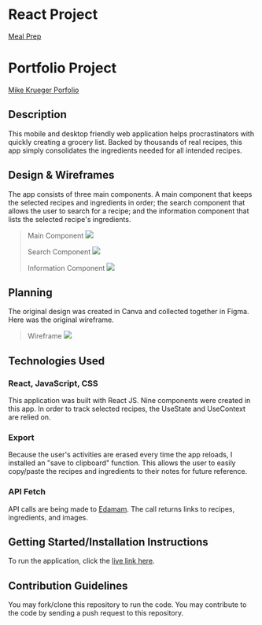 # React Project

[Meal Prep](https://mickrueg-meal-prep.netlify.app/)

# Portfolio Project

[Mike Krueger Porfolio](https://mickrueg.github.io/portfolio/)

## Description
This mobile and desktop friendly web application helps procrastinators with quickly creating a grocery list. Backed by thousands of real recipes, this app simply consolidates the ingredients needed for all intended recipes. 

## Design & Wireframes
The app consists of three main components. A main component that keeps the selected recipes and ingredients in order; the search component that allows the user to search for a recipe; and the information component that lists the selected recipe's ingredients. 

> Main Component
![](src/wireframes/Final/Screen%20Shot%202022-07-21%20at%205.46.10%20PM.png)
>
>Search Component
![](src/wireframes/Final/Screen%20Shot%202022-07-21%20at%205.46.30%20PM.png)
>
>Information Component
![](src/wireframes/Final/Screen%20Shot%202022-07-21%20at%205.47.02%20PM.png)

## Planning

The original design was created in Canva and collected together in Figma. Here was the original wireframe.

>Wireframe
![](src/wireframes/Drafts/Wireframes.png)


## Technologies Used

### React, JavaScript, CSS
This application was built with React JS. Nine components were created in this app. In order to track selected recipes, the UseState and UseContext are relied on.

### Export
Because the user's activities are erased every time the app reloads, I installed an "save to clipboard" function. This allows the user to easily copy/paste the recipes and ingredients to their notes for future reference.

### API Fetch
API calls are being made to [Edamam](https://www.edamam.com/). The call returns links to recipes, ingredients, and images.

## Getting Started/Installation Instructions

To run the application, click the [live link here](https://mickrueg-meal-prep.netlify.app/).

## Contribution Guidelines

You may fork/clone this repository to run the code. You may contribute to the code by sending a push request to this repository.